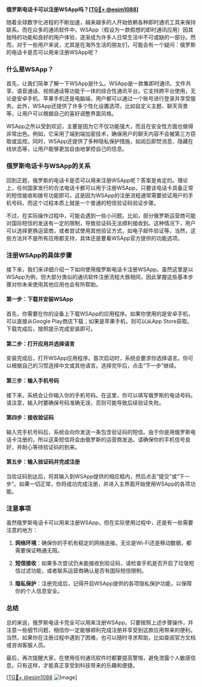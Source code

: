 **俄罗斯电话卡可以注册WSApp吗？[[TG💪+ @esim1088](https://t.me/s/esim1088)]**

随着全球数字化进程的不断加速，越来越多的人开始依赖各种即时通讯工具来保持联系。而在众多的通讯软件中，WSApp（假设为一款假想的即时通讯应用）因其独特的功能和良好的用户体验，逐渐成为许多人日常生活中不可或缺的一部分。然而，对于一些用户来说，尤其是在海外生活的朋友们，可能会有一个疑问：俄罗斯的电话卡是否可以用来注册WSApp呢？

### 什么是WSApp？

首先，让我们简单了解一下WSApp是什么。WSApp是一款集即时通讯、文件共享、语音通话、视频通话等功能于一体的综合性通讯平台。它支持跨平台使用，无论是安卓手机、苹果手机还是电脑端，用户都可以通过一个账号进行登录并享受服务。此外，WSApp还提供了许多个性化设置选项，比如自定义主题、聊天背景等，让用户可以根据自己的喜好调整界面风格。

WSApp之所以受到欢迎，主要是因为它不仅功能强大，而且在安全性方面也做得非常出色。例如，它采用了端到端加密技术，确保用户的聊天内容不会被第三方窃取或监控。同时，WSApp还提供了多种隐私保护措施，如阅后即焚消息、隐藏在线状态等，让用户能够更加自由地掌控自己的信息。

### 俄罗斯电话卡与WSApp的关系

回到正题，俄罗斯的电话卡是否可以用来注册WSApp呢？答案是肯定的。理论上，任何国家发行的合法电话卡都可以用于注册WSApp，只要该电话卡具备正常的短信接收和拨号功能即可。这是因为WSApp的注册流程通常需要验证用户的手机号码，而这个过程本质上就是一个普通的短信验证码验证步骤。

不过，在实际操作过程中，可能会遇到一些小问题。比如，部分俄罗斯运营商可能对国际短信的发送有一定的限制，导致验证码无法顺利接收到。这种情况下，用户可以选择更换运营商，或者尝试使用其他验证方式，如电子邮件验证等。当然，这些方法并不是所有应用都支持，具体还是要看WSApp官方提供的功能选项。

### 注册WSApp的具体步骤

接下来，我们来详细介绍一下如何使用俄罗斯电话卡注册WSApp。虽然这里是以WSApp为例，但大部分类似的通讯软件注册流程大致相同，因此掌握这些基本步骤对你未来使用其他应用也会有所帮助。

#### 第一步：下载并安装WSApp

首先，你需要在你的设备上下载WSApp的应用程序。如果你使用的是安卓手机，可以直接从Google Play商店下载；如果是苹果手机，则可以从App Store获取。下载完成后，按照提示完成安装即可。

#### 第二步：打开应用并选择语言

安装完成后，打开WSApp应用程序。首次启动时，系统会要求你选择语言。你可以根据自己的习惯选择中文或其他语言。选择完毕后，点击“下一步”继续。

#### 第三步：输入手机号码

接下来，系统会让你输入你的手机号码。在这里，你可以填写俄罗斯的电话号码。请注意，输入时要确保号码准确无误，否则可能导致后续验证失败。

#### 第四步：接收验证码

输入完手机号码后，系统会向你发送一条包含验证码的短信。由于你是用俄罗斯电话卡注册的，所以这条短信将会由俄罗斯的运营商发送。请确保你的手机信号良好，并耐心等待验证码的到来。

#### 第五步：输入验证码并完成注册

当验证码到达后，将其输入到WSApp提供的相应框内，然后点击“提交”或“下一步”。如果一切正常，你将成功完成注册，并进入主界面开始使用WSApp的各项功能。

### 注意事项

虽然俄罗斯电话卡可以用来注册WSApp，但在实际使用过程中，还是有一些需要注意的地方：

1. **网络环境**：确保你的手机有稳定的网络连接。无论是Wi-Fi还是移动数据，都需要保证畅通无阻。
   
2. **短信接收**：如果多次尝试仍未能接收到验证码，请检查手机是否开启了垃圾短信过滤功能，或者联系运营商确认是否有国际短信限制。

3. **隐私保护**：注册完成后，记得开启WSApp提供的各项隐私保护功能，以保障你的个人信息安全。

### 总结

总的来说，俄罗斯电话卡完全可以用来注册WSApp。只要按照上述步骤操作，并注意一些细节问题，相信你一定能够顺利完成注册并享受到这款应用带来的便利。当然，如果你在注册过程中遇到了困难，也可以随时寻求帮助，比如查阅官方文档或咨询客服人员。

最后，再次提醒大家，在使用任何通讯软件时都要提高警惕，避免泄露个人敏感信息。只有这样，才能真正享受到科技带来的乐趣和便捷。

[[TG💪+ @esim1088](https://t.me/s/esim1088) ![Image](https://i.postimg.cc/4NQfJmqS/Snipaste-2025-05-13-00-14-12.png)]